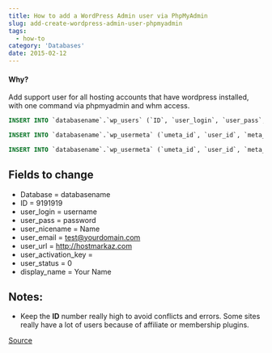 ```yaml
---
title: How to add a WordPress Admin user via PhpMyAdmin
slug: add-create-wordpress-admin-user-phpmyadmin
tags:
  - how-to
category: 'Databases'
date: 2015-02-12
---
```


#### Why?

Add support user for all hosting accounts that have wordpress installed, with one command via phpmyadmin and whm access.

```sql
INSERT INTO `databasename`.`wp_users` (`ID`, `user_login`, `user_pass`, `user_nicename`, `user_email`, `user_url`, `user_registered`, `user_activation_key`, `user_status`, `display_name`) VALUES ('9191919', 'username', MD5('password'), 'Name', 'test@yourdomain.com', 'http://hostmarkaz.com/', '2015-02-11 00:00:00', '', '0', 'Your Name');

INSERT INTO `databasename`.`wp_usermeta` (`umeta_id`, `user_id`, `meta_key`, `meta_value`) VALUES (NULL, '9191919', 'wp_capabilities', 'a:1:{s:13:"administrator";s:1:"1";}');

INSERT INTO `databasename`.`wp_usermeta` (`umeta_id`, `user_id`, `meta_key`, `meta_value`) VALUES (NULL, '9191919', 'wp_user_level', '10');
```

## Fields to change

- Database = databasename
- ID = 9191919
- user_login = username
- user_pass = password
- user_nicename = Name
- user_email = test@yourdomain.com
- user_url = http://hostmarkaz.com
- user_activation_key =
- user_status = 0
- display_name = Your Name

## Notes:

- Keep the **ID** number really high to avoid conflicts and errors. Some sites really have a lot of users because of affiliate or membership plugins.

[Source](http://www.wpbeginner.com/wp-tutorials/how-to-add-an-admin-user-to-the-wordpress-database-via-mysql/)
